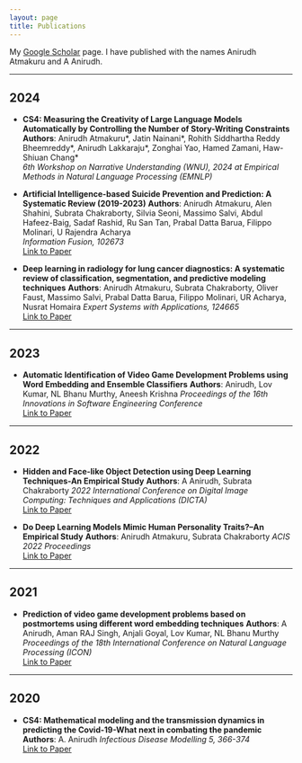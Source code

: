 ```yaml
---
layout: page
title: Publications
---
```


My [Google Scholar](https://scholar.google.com/citations?user=wknj4_8AAAAJ&hl=en&authuser=1) page. I have published with the names Anirudh Atmakuru and A Anirudh.

---

## 2024

- **CS4: Measuring the Creativity of Large Language Models Automatically by Controlling the Number of Story-Writing Constraints**
**Authors**: Anirudh Atmakuru*, Jatin Nainani*, Rohith Siddhartha Reddy Bheemreddy*, Anirudh Lakkaraju*, Zonghai Yao, Hamed Zamani, Haw-Shiuan Chang*  
*6th Workshop on Narrative Understanding (WNU), 2024 at Empirical Methods in Natural Language Processing (EMNLP)*  


- **Artificial Intelligence-based Suicide Prevention and Prediction: A Systematic Review (2019-2023)**
**Authors**: Anirudh Atmakuru, Alen Shahini, Subrata Chakraborty, Silvia Seoni, Massimo Salvi, Abdul Hafeez-Baig, Sadaf Rashid, Ru San Tan, Prabal Datta Barua, Filippo Molinari, U Rajendra Acharya  
*Information Fusion, 102673*  
[Link to Paper](https://doi.org/10.1016/j.inffus.2024.102673)  


- **Deep learning in radiology for lung cancer diagnostics: A systematic review of classification, segmentation, and predictive modeling techniques**
**Authors**: Anirudh Atmakuru, Subrata Chakraborty, Oliver Faust, Massimo Salvi, Prabal Datta Barua, Filippo Molinari, UR Acharya, Nusrat Homaira 
*Expert Systems with Applications, 124665*  
[Link to Paper](https://doi.org/10.1016/j.eswa.2024.124665)  

---

## 2023

- **Automatic Identification of Video Game Development Problems using Word Embedding and Ensemble Classifiers**
**Authors**: Anirudh, Lov Kumar, NL Bhanu Murthy, Aneesh Krishna
*Proceedings of the 16th Innovations in Software Engineering Conference*  
[Link to Paper](https://dl.acm.org/doi/abs/10.1145/3578527.3578543)  

---

## 2022

- **Hidden and Face-like Object Detection using Deep Learning Techniques-An Empirical Study**
**Authors**: A Anirudh, Subrata Chakraborty
*2022 International Conference on Digital Image Computing: Techniques and Applications (DICTA)*  
[Link to Paper](https://ieeexplore.ieee.org/abstract/document/10034632) 


- **Do Deep Learning Models Mimic Human Personality Traits?–An Empirical Study**
**Authors**: Anirudh Atmakuru, Subrata Chakraborty
*ACIS 2022 Proceedings*  
[Link to Paper](https://aisel.aisnet.org/acis2022/11/) 

---

## 2021

- **Prediction of video game development problems based on postmortems using different word embedding techniques**
**Authors**: A Anirudh, Aman RAJ Singh, Anjali Goyal, Lov Kumar, NL Bhanu Murthy
*Proceedings of the 18th International Conference on Natural Language Processing (ICON)*  
[Link to Paper](https://aclanthology.org/2021.icon-main.56/)  

---

## 2020

- **CS4: Mathematical modeling and the transmission dynamics in predicting the Covid-19-What next in combating the pandemic**
**Authors**: A. Anirudh 
*Infectious Disease Modelling 5, 366-374*  
[Link to Paper](https://doi.org/10.1016/j.idm.2020.06.002)  
